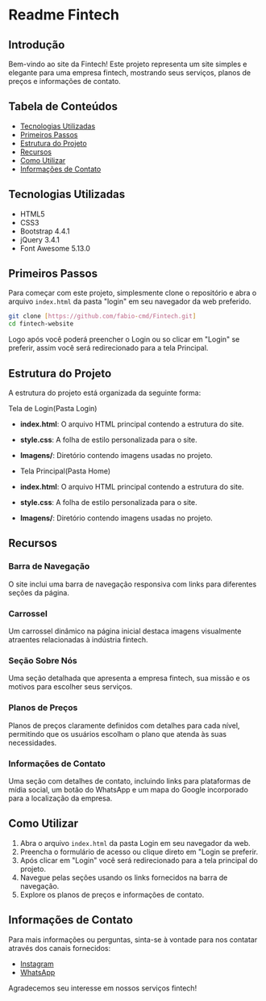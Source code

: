# Readme Fintech

## Introdução

Bem-vindo ao site da Fintech! Este projeto representa um site simples e elegante para uma empresa fintech, mostrando seus serviços, planos de preços e informações de contato.

## Tabela de Conteúdos

- [Tecnologias Utilizadas](#tecnologias-utilizadas)
- [Primeiros Passos](#primeiros-passos)
- [Estrutura do Projeto](#estrutura-do-projeto)
- [Recursos](#recursos)
- [Como Utilizar](#como-utilizar)
- [Informações de Contato](#informacoes-de-contato)

## Tecnologias Utilizadas

- HTML5
- CSS3
- Bootstrap 4.4.1
- jQuery 3.4.1
- Font Awesome 5.13.0

## Primeiros Passos

Para começar com este projeto, simplesmente clone o repositório e abra o arquivo `index.html` da pasta "login" em seu navegador da web preferido.

```bash
git clone [https://github.com/fabio-cmd/Fintech.git]
cd fintech-website
```

Logo após você poderá preencher o Login ou so clicar em "Login" se preferir, assim você será redirecionado para a tela Principal.

## Estrutura do Projeto

A estrutura do projeto está organizada da seguinte forma:

Tela de Login(Pasta Login)
- **index.html**: O arquivo HTML principal contendo a estrutura do site.
- **style.css**: A folha de estilo personalizada para o site.
- **Imagens/**: Diretório contendo imagens usadas no projeto.

- Tela Principal(Pasta Home)
- **index.html**: O arquivo HTML principal contendo a estrutura do site.
- **style.css**: A folha de estilo personalizada para o site.
- **Imagens/**: Diretório contendo imagens usadas no projeto.

## Recursos

### Barra de Navegação

O site inclui uma barra de navegação responsiva com links para diferentes seções da página.

### Carrossel

Um carrossel dinâmico na página inicial destaca imagens visualmente atraentes relacionadas à indústria fintech.

### Seção Sobre Nós

Uma seção detalhada que apresenta a empresa fintech, sua missão e os motivos para escolher seus serviços.

### Planos de Preços

Planos de preços claramente definidos com detalhes para cada nível, permitindo que os usuários escolham o plano que atenda às suas necessidades.

### Informações de Contato

Uma seção com detalhes de contato, incluindo links para plataformas de mídia social, um botão do WhatsApp e um mapa do Google incorporado para a localização da empresa.

## Como Utilizar

1. Abra o arquivo `index.html` da pasta Login em seu navegador da web.
2. Preencha o formulário de acesso ou clique direto em "Login se preferir.
3. Após clicar em "Login" você será redirecionado para a tela principal do projeto.
4. Navegue pelas seções usando os links fornecidos na barra de navegação.
5. Explore os planos de preços e informações de contato.

## Informações de Contato

Para mais informações ou perguntas, sinta-se à vontade para nos contatar através dos canais fornecidos:

- [Instagram](https://www.instagram.com/fabiodinizx/)
- [WhatsApp](https://api.whatsapp.com/send?phone=5553999061708&text=Ol%C3%A1!)

Agradecemos seu interesse em nossos serviços fintech!
